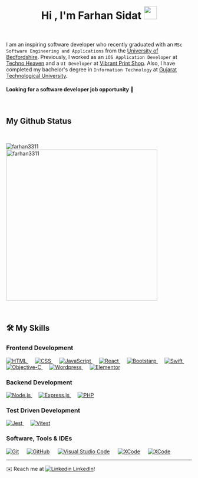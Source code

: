 <h1 align="center">Hi , I'm Farhan Sidat <img src="https://media.giphy.com/media/hvRJCLFzcasrR4ia7z/giphy.gif" width="35"></h1>

<br><br>
 I am an inspiring software developer who recently graduated with an `MSc Software Engineering and Applications` from the [University of Bedfordshire](https://www.beds.ac.uk/). Previously, I worked as an `iOS Application Developer` at [Techno Heaven](https://technoheaven.net/) and a `UI Developer` at [Vibrant Print Shop](https://www.vibrantprintshop.com/). Also, I have completed my bachelor's degree in `Information Technology` at [Gujarat Technological University](https://www.gtu.ac.in/).
<br/>
 <h4>Looking for a software developer job opportunity 🚀</h4>
<br/>

## My Github Status
<br/>
<p><img align="left" src="https://github-readme-stats.vercel.app/api/top-langs?username=farhan3311&show_icons=true&locale=en&layout=compact" alt="farhan3311" /></p>

<p>&nbsp;<img align="center" src="https://github-readme-stats.vercel.app/api?username=farhan3311&show_icons=true&locale=en" alt="farhan3311" width="410" /></p>
<br/>

## 🛠️ My Skills

### Frontend Development
<p> 
  <a href="https://www.w3.org/html/" target="_blank"> 
   <img alt="HTML" src="https://img.shields.io/badge/HTML5%20-%23E34F26.svg?style=for-the-badge&logo=html5&logoColor=white">
  </a>   
  &emsp;
  <a href="https://www.w3schools.com/css/" target="_blank">
    <img alt="CSS" src="https://img.shields.io/badge/CSS%20-%231572B6.svg?style=for-the-badge&logo=css3&logoColor=white">
  </a> 
 &emsp;
  <a href="https://developer.mozilla.org/en-US/docs/Web/JavaScript" target="_blank"> 
     <img alt="JavaScript" src="https://img.shields.io/badge/JavaScript%20-%23F7DF1E.svg?style=for-the-badge&logo=javascript&logoColor=black">
   </a>
   &emsp;
  <a href="https://react.dev/" target="_blank"> 
     <img alt="React" src="https://img.shields.io/badge/React%20-%231c2c4c.svg?style=for-the-badge&logo=react&logoColor=88dded">
   </a>
   &emsp;
  <a href="" target="_blank"> 
     <img alt="Bootstarp" src="https://img.shields.io/badge/Bootstrap%20-%23a020f0.svg?style=for-the-badge&logo=bootstrap&logoColor=white">
   </a>
     &emsp; 
  <a href="https://developer.apple.com/swift/" target="_blank"> 
    <img alt="Swift" src="https://img.shields.io/badge/Swift%20-%231c1c1c.svg?style=for-the-badge&logo=swift">
  </a> 
    &emsp; 
  <a href="https://developer.apple.com/swift/" target="_blank"> 
    <img alt="Objective-C" src="https://img.shields.io/badge/Objective-C%20-%231c1c1c.svg?style=for-the-badge&logo=objective-c">
  </a>
      &emsp; 
  <a href="https://developer.apple.com/swift/" target="_blank"> 
    <img alt="Wordpress" src="https://img.shields.io/badge/Wordpress%20-%231c1c1c.svg?style=for-the-badge&logo=wordpress">
  </a> 
    &emsp; 
  <a href="https://developer.apple.com/swift/" target="_blank"> 
    <img alt="Elementor" src="https://img.shields.io/badge/Elementor%20-%231c1c1c.svg?style=for-the-badge&logo=elementor">
  </a> 
</p>

### Backend Development
<p> 
  <a href="https://www.w3.org/html/" target="_blank"> 
   <img alt="Node.js" src="https://img.shields.io/badge/Node.js%20-%231c1c1c.svg?style=for-the-badge&logo=node.js">
  </a> 
  &emsp; 
  <a href="https://www.w3.org/html/" target="_blank"> 
   <img alt="Express.js" src="https://img.shields.io/badge/Express.js%20-%231c1c1c.svg?style=for-the-badge&logo=express.js">
  </a> 
  &emsp; 
  <a href="https://www.w3.org/html/" target="_blank"> 
   <img alt="PHP" src="https://img.shields.io/badge/PHP%20-%231c1c1c.svg?style=for-the-badge&logo=PHP">
  </a> 

### Test Driven Development

<p> 
  <a href="https://www.w3.org/html/" target="_blank"> 
   <img alt="Jest" src="https://img.shields.io/badge/Jest%20-%23.svg?style=for-the-badge&logo=jest">
  </a> 
  &emsp; 
  <a href="https://www.w3.org/html/" target="_blank"> 
   <img alt="Vitest" src="https://img.shields.io/badge/vitest%20-%231c1c1c.svg?style=for-the-badge&logo=vitest">
  </a> 

 ### Software, Tools & IDEs

<p>
    <a href="#"><img alt="Git" src="https://img.shields.io/badge/Git%20-%23F05033.svg?style=for-the-badge&logo=git&logoColor=white"></a>
  &emsp;
    <a href="#"><img alt="GitHub" src="https://img.shields.io/badge/github-%23181717.svg?style=for-the-badge&logo=github&logoColor=white"></a>
&emsp;
    <a href="#"><img alt="Visual Studio Code" src="https://img.shields.io/badge/Visual%20Studio%20Code-0078d7.svg?style=for-the-badge&logo=visual-studio-code&logoColor=white"></a>
  &emsp;
    <a href="#"><img alt="XCode" src="https://img.shields.io/badge/XCode-%231c1c1c.svg?style=for-the-badge&logo=xcode" /></a>
  &emsp;
      <a href="#"><img alt="XCode" src="https://img.shields.io/badge/Command Line Interface-%231c1c1c.svg?style=for-the-badge&logo=CLI" /></a>
  &emsp;
  
</p>

---
✉️ Reach me at [![Linkedin](https://i.stack.imgur.com/gVE0j.png) LinkedIn](https://www.linkedin.com/in/farhan-sidat-204740144/)!
